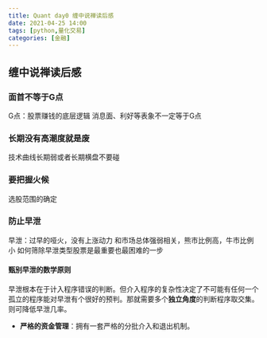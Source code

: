 ```yaml
---
title: Quant day0 缠中说禅读后感
date: 2021-04-25 14:00
tags: [python,量化交易]
categories: [金融]
---
```


## 缠中说禅读后感
### 面首不等于G点
G点：股票赚钱的底层逻辑
消息面、利好等表象不一定等于G点

### 长期没有高潮度就是废
技术曲线长期弱或者长期横盘不要碰

### 要把握火候
选股范围的确定

### 防止早泄
早泄：过早的哑火，没有上涨动力
和市场总体强弱相关，熊市比例高，牛市比例小
如何筛除早泄类型股票是最重要也最困难的一步

#### 甄别早泄的数学原则
早泄根本在于计入程序错误的判断。但介入程序的复杂性决定了不可能有任何一个孤立的程序能对早泄有个很好的预判。那就需要多个**独立角度**的判断程序取交集。则可降低早泄几率。
* **严格的资金管理**：拥有一套严格的分批介入和退出机制。


